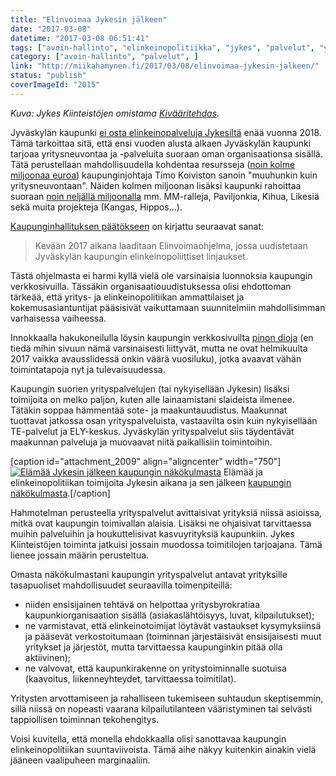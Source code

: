 ```yaml
---
title: "Elinvoimaa Jykesin jälkeen"
date: "2017-03-08"
datetime: "2017-03-08 06:51:41"
tags: ["avoin-hallinto", "elinkeinopolitiikka", "jykes", "palvelut", "yrityspalvelut", ]
category: ["avoin-hallinto", "palvelut", ]
link: "http://miikahamynen.fi/2017/03/08/elinvoimaa-jykesin-jalkeen/"
status: "publish"
coverImageId: "2015"
---
```


_Kuva: Jykes Kiinteistöjen omistama [Kivääritehdas](https://commons.wikimedia.org/wiki/File:Kivääritehdas_2011-03-07.jpg)._

Jyväskylän kaupunki [ei osta elinkeinopalveluja Jykesiltä](http://www.jykes.fi/fi/ajankohtaista/uutiset/jykes-oyn-omistajakuntien-elinkeinotoimintojen-uudelleenjarjestaminen/) enää vuonna 2018. Tämä tarkoittaa sitä, että ensi vuoden alusta alkaen Jyväskylän kaupunki tarjoaa yritysneuvontaa ja -palveluita suoraan oman organisaationsa sisällä. Tätä perustellaan mahdollisuudella kohdentaa resursseja ([noin kolme miljoonaa euroa](http://www.surkkari.fi/pdf/2016/63_Keskiviikko_14.12/SY_20161214_07.PDF)) kaupunginjohtaja Timo Koiviston sanoin "muuhunkin kuin yritysneuvontaan". Näiden kolmen miljoonan lisäksi kaupunki rahoittaa suoraan [noin neljällä miljoonalla](http://www.jkl.fi/info/talous/ta-2017/final/kayttotalous/konsernihallinto/elty) mm. MM-ralleja, Paviljonkia, Kihua, Likesiä sekä muita projekteja (Kangas, Hippos...).

[Kaupunginhallituksen päätökseen](http://julkinen.jkl.fi:8082/ktwebbin/ktproxy2.dll?doctype=3&docid=926726) on kirjattu seuraavat sanat:

> Kevään 2017 aikana laaditaan Elinvoimaohjelma, jossa uudistetaan Jyväskylän kaupungin elinkeinopoliittiset linjaukset.

Tästä ohjelmasta ei harmi kyllä vielä ole varsinaisia luonnoksia kaupungin verkkosivuilla. Tässäkin organisaatiouudistuksessa olisi ehdottoman tärkeää, että yritys- ja elinkeinopolitiikan ammattilaiset ja kokemusasiantuntijat pääsisivät vaikuttamaan suunnitelmiin mahdollisimman varhaisessa vaiheessa.

Innokkaalla hakukoneilulla löysin kaupungin verkkosivuilta [pinon dioja](http://www.jyvaskyla.fi/instancedata/prime_product_julkaisu/jyvaskyla/embeds/jyvaskylawwwstructure/88926_uusi_elinvoima_14022017.pdf) (en tiedä mihin sivuun nämä varsinaisesti liittyvät, mutta ne ovat helmikuulta 2017 vaikka avausslidessä onkin väärä vuosiluku), jotka avaavat vähän toimintatapoja nyt ja tulevaisuudessa.

Kaupungin suorien yrityspalvelujen (tai nykyisellään Jykesin) lisäksi toimijoita on melko paljon, kuten alle lainaamistani slaideista ilmenee. Tätäkin soppaa hämmentää sote- ja maakuntauudistus. Maakunnat tuottavat jatkossa osan yrityspalveluista, vastaavilta osin kuin nykyisellään TE-palvelut ja ELY-keskus. Jyväskylän yrityspalvelut siis täydentävät maakunnan palveluja ja muovaavat niitä paikallisiin toimintoihin.

\[caption id="attachment\_2009" align="aligncenter" width="750"\][![Elämää Jykesin jälkeen kaupungin näkökulmasta](http://miikahamynen.fi/wp-content/uploads/2017/03/yrityskehitys.png)](http://miikahamynen.fi/wp-content/uploads/2017/03/yrityskehitys.png) Elämää ja elinkeinopolitiikan toimijoita Jykesin aikana ja sen jälkeen [kaupungin näkökulmasta](http://www.jyvaskyla.fi/instancedata/prime_product_julkaisu/jyvaskyla/embeds/jyvaskylawwwstructure/88926_uusi_elinvoima_14022017.pdf).\[/caption\]

Hahmotelman perusteella yrityspalvelut avittaisivat yrityksiä niissä asioissa, mitkä ovat kaupungin toimivallan alaisia. Lisäksi ne ohjaisivat tarvittaessa muihin palveluihin ja houkuttelisivat kasvuyrityksiä kaupunkiin. Jykes Kiinteistöjen toiminta jatkuisi jossain muodossa toimitilojen tarjoajana. Tämä lienee jossain määrin perusteltua.

Omasta näkökulmastani kaupungin yrityspalvelut antavat yrityksille tasapuoliset mahdollisuudet seuraavilla toimenpiteillä:

- niiden ensisijainen tehtävä on helpottaa yritysbyrokratiaa kaupunkiorganisaation sisällä (asiakaslähtöisyys, luvat, kilpailutukset);
- ne varmistavat, että elinkeinotoimijat löytävät vastaukset kysymyksiinsä ja pääsevät verkostoitumaan (toiminnan järjestäisivät ensisijaisesti muut yritykset ja järjestöt, mutta tarvittaessa kaupunginkin pitää olla aktiivinen);
- ne valvovat, että kaupunkirakenne on yritystoiminnalle suotuisa (kaavoitus, liikenneyhteydet, tarvittaessa toimitilat).

Yritysten arvottamiseen ja rahalliseen tukemiseen suhtaudun skeptisemmin, sillä niissä on nopeasti vaarana kilpailutilanteen vääristyminen tai selvästi tappiollisen toiminnan tekohengitys.

Voisi kuvitella, että monella ehdokkaalla olisi sanottavaa kaupungin elinkeinopolitiikan suuntaviivoista. Tämä aihe näkyy kuitenkin ainakin vielä jääneen vaalipuheen marginaaliin.
